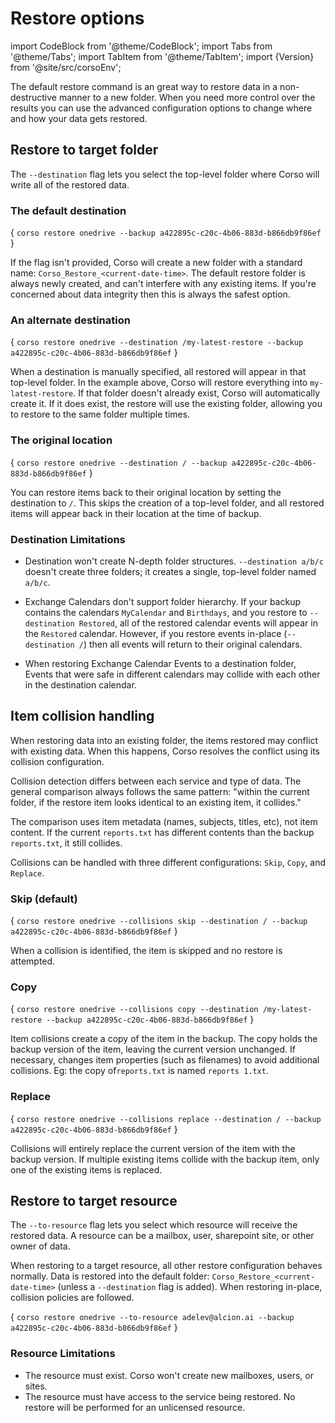# Restore options

import CodeBlock from '@theme/CodeBlock';
import Tabs from '@theme/Tabs';
import TabItem from '@theme/TabItem';
import {Version} from '@site/src/corsoEnv';

The default restore command is an great way to restore data in a non-destructive
manner to a new folder. When you need more control over the results you can
use the advanced configuration options to change where and how your data
gets restored.

## Restore to target folder

The `--destination` flag lets you select the top-level folder where Corso will
write all of the restored data.

### The default destination

<CodeBlock language="bash">{
    `corso restore onedrive --backup a422895c-c20c-4b06-883d-b866db9f86ef`
}</CodeBlock>

If the flag isn't provided, Corso will create a new folder with a standard name:
`Corso_Restore_<current-date-time>`. The default restore folder is always newly
created, and can't interfere with any existing items. If you're concerned about
data integrity then this is always the safest option.

### An alternate destination

<CodeBlock language="bash">{
    `corso restore onedrive --destination /my-latest-restore --backup a422895c-c20c-4b06-883d-b866db9f86ef`
}</CodeBlock>

When a destination is manually specified, all restored will appear in that top-level
folder. In the example above, Corso will restore everything into `my-latest-restore`.
If that folder doesn't already exist, Corso will automatically create it. If it does
exist, the restore will use the existing folder, allowing you to restore to the same
folder multiple times.

### The original location

<CodeBlock language="bash">{
    `corso restore onedrive --destination / --backup a422895c-c20c-4b06-883d-b866db9f86ef`
}</CodeBlock>

You can restore items back to their original location by setting the destination
to `/`. This skips the creation of a top-level folder, and all restored items will
appear back in their location at the time of backup.

### Destination Limitations

* Destination won't create N-depth folder structures. `--destination a/b/c`
doesn't create three folders; it creates a single, top-level folder named `a/b/c`.

* Exchange Calendars don't support folder hierarchy. If your backup contains the
calendars `MyCalendar` and `Birthdays`, and you restore to `--destination Restored`,
all of the restored calendar events will appear in the `Restored` calendar. However,
if you restore events in-place (`--destination /`) then all events will return to
their original calendars.

* When restoring Exchange Calendar Events to a destination folder, Events that were
safe in different calendars may collide with each other in the destination calendar.

## Item collision handling

When restoring data into an existing folder, the items restored may conflict
with existing data. When this happens, Corso resolves the conflict using its
collision configuration.

Collision detection differs between each service and type of data. The general
comparison always follows the same pattern: "within the current folder, if the
restore item looks identical to an existing item, it collides."

The comparison uses item metadata (names, subjects, titles, etc), not item content.
If the current `reports.txt` has different contents than the backup `reports.txt`,
it still collides.

Collisions can be handled with three different configurations: `Skip`, `Copy`,
and `Replace`.

### Skip (default)

<CodeBlock language="bash">{
    `corso restore onedrive --collisions skip --destination / --backup a422895c-c20c-4b06-883d-b866db9f86ef`
}</CodeBlock>

When a collision is identified, the item is skipped and
no restore is attempted.

### Copy

<CodeBlock language="bash">{
    `corso restore onedrive --collisions copy --destination /my-latest-restore --backup a422895c-c20c-4b06-883d-b866db9f86ef`
}</CodeBlock>

Item collisions create a copy of the item in the backup. The copy holds the backup
version of the item, leaving the current version unchanged. If necessary, changes
item properties (such as filenames) to avoid additional collisions. Eg:
the copy of`reports.txt` is named `reports 1.txt`.

### Replace

<CodeBlock language="bash">{
    `corso restore onedrive --collisions replace --destination / --backup a422895c-c20c-4b06-883d-b866db9f86ef`
}</CodeBlock>

Collisions will entirely replace the current version of the item with the backup
version. If multiple existing items collide with the backup item, only one of the
existing items is replaced.

## Restore to target resource

The `--to-resource` flag lets you select which resource will receive the restored data.
A resource can be a mailbox, user, sharepoint site, or other owner of data.

When restoring to a target resource, all other restore configuration behaves normally.
Data is restored into the default folder: `Corso_Restore_<current-date-time>` (unless a
`--destination` flag is added). When restoring in-place, collision policies are followed.

<CodeBlock language="bash">{
    `corso restore onedrive --to-resource adelev@alcion.ai --backup a422895c-c20c-4b06-883d-b866db9f86ef`
}</CodeBlock>

### Resource Limitations

* The resource must exist. Corso won't create new mailboxes, users, or sites.
* The resource must have access to the service being restored. No restore will be
performed for an unlicensed resource.